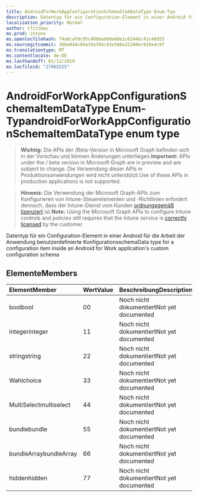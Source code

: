 ```yaml
---
title: AndroidForWorkAppConfigurationSchemaItemDataType Enum-Typ
description: Datentyp für ein Configuration-Element in einer Android für die Arbeit der Anwendung benutzerdefinierte Konfigurationsschema
localization_priority: Normal
author: tfitzmac
ms.prod: intune
ms.openlocfilehash: 74a6cafdc95c488dab60a60e1c6244bc41c46d55
ms.sourcegitcommit: 36be044c89a19af84c93e586e22200ec919e4c9f
ms.translationtype: MT
ms.contentlocale: de-DE
ms.lasthandoff: 01/12/2019
ms.locfileid: "27965525"
---
```

# <a name="androidforworkappconfigurationschemaitemdatatype-enum-type"></a><span data-ttu-id="9b44c-103">AndroidForWorkAppConfigurationSchemaItemDataType Enum-Typ</span><span class="sxs-lookup"><span data-stu-id="9b44c-103">androidForWorkAppConfigurationSchemaItemDataType enum type</span></span>

> <span data-ttu-id="9b44c-104">**Wichtig:** Die APIs der /Beta-Version in Microsoft Graph befinden sich in der Vorschau und können Änderungen unterliegen.</span><span class="sxs-lookup"><span data-stu-id="9b44c-104">**Important:** APIs under the / beta version in Microsoft Graph are in preview and are subject to change.</span></span> <span data-ttu-id="9b44c-105">Die Verwendung dieser APIs in Produktionsanwendungen wird nicht unterstützt.</span><span class="sxs-lookup"><span data-stu-id="9b44c-105">Use of these APIs in production applications is not supported.</span></span>

> <span data-ttu-id="9b44c-106">**Hinweis:** Die Verwendung der Microsoft Graph-APIs zum Konfigurieren von Intune-Steuerelementen und -Richtlinien erfordert dennoch, dass der Intune-Dienst vom Kunden [ordnungsgemäß lizenziert](https://go.microsoft.com/fwlink/?linkid=839381) ist.</span><span class="sxs-lookup"><span data-stu-id="9b44c-106">**Note:** Using the Microsoft Graph APIs to configure Intune controls and policies still requires that the Intune service is [correctly licensed](https://go.microsoft.com/fwlink/?linkid=839381) by the customer.</span></span>

<span data-ttu-id="9b44c-107">Datentyp für ein Configuration-Element in einer Android für die Arbeit der Anwendung benutzerdefinierte Konfigurationsschema</span><span class="sxs-lookup"><span data-stu-id="9b44c-107">Data type for a configuration item inside an Android for Work application's custom configuration schema</span></span>
## <a name="members"></a><span data-ttu-id="9b44c-108">Elemente</span><span class="sxs-lookup"><span data-stu-id="9b44c-108">Members</span></span>
|<span data-ttu-id="9b44c-109">Element</span><span class="sxs-lookup"><span data-stu-id="9b44c-109">Member</span></span>|<span data-ttu-id="9b44c-110">Wert</span><span class="sxs-lookup"><span data-stu-id="9b44c-110">Value</span></span>|<span data-ttu-id="9b44c-111">Beschreibung</span><span class="sxs-lookup"><span data-stu-id="9b44c-111">Description</span></span>|
|:---|:---|:---|
|<span data-ttu-id="9b44c-112">bool</span><span class="sxs-lookup"><span data-stu-id="9b44c-112">bool</span></span>|<span data-ttu-id="9b44c-113">0</span><span class="sxs-lookup"><span data-stu-id="9b44c-113">0</span></span>|<span data-ttu-id="9b44c-114">Noch nicht dokumentiert</span><span class="sxs-lookup"><span data-stu-id="9b44c-114">Not yet documented</span></span>|
|<span data-ttu-id="9b44c-115">integer</span><span class="sxs-lookup"><span data-stu-id="9b44c-115">integer</span></span>|<span data-ttu-id="9b44c-116">1</span><span class="sxs-lookup"><span data-stu-id="9b44c-116">1</span></span>|<span data-ttu-id="9b44c-117">Noch nicht dokumentiert</span><span class="sxs-lookup"><span data-stu-id="9b44c-117">Not yet documented</span></span>|
|<span data-ttu-id="9b44c-118">string</span><span class="sxs-lookup"><span data-stu-id="9b44c-118">string</span></span>|<span data-ttu-id="9b44c-119">2</span><span class="sxs-lookup"><span data-stu-id="9b44c-119">2</span></span>|<span data-ttu-id="9b44c-120">Noch nicht dokumentiert</span><span class="sxs-lookup"><span data-stu-id="9b44c-120">Not yet documented</span></span>|
|<span data-ttu-id="9b44c-121">Wahl</span><span class="sxs-lookup"><span data-stu-id="9b44c-121">choice</span></span>|<span data-ttu-id="9b44c-122">3</span><span class="sxs-lookup"><span data-stu-id="9b44c-122">3</span></span>|<span data-ttu-id="9b44c-123">Noch nicht dokumentiert</span><span class="sxs-lookup"><span data-stu-id="9b44c-123">Not yet documented</span></span>|
|<span data-ttu-id="9b44c-124">MultiSelect</span><span class="sxs-lookup"><span data-stu-id="9b44c-124">multiselect</span></span>|<span data-ttu-id="9b44c-125">4</span><span class="sxs-lookup"><span data-stu-id="9b44c-125">4</span></span>|<span data-ttu-id="9b44c-126">Noch nicht dokumentiert</span><span class="sxs-lookup"><span data-stu-id="9b44c-126">Not yet documented</span></span>|
|<span data-ttu-id="9b44c-127">bundle</span><span class="sxs-lookup"><span data-stu-id="9b44c-127">bundle</span></span>|<span data-ttu-id="9b44c-128">5</span><span class="sxs-lookup"><span data-stu-id="9b44c-128">5</span></span>|<span data-ttu-id="9b44c-129">Noch nicht dokumentiert</span><span class="sxs-lookup"><span data-stu-id="9b44c-129">Not yet documented</span></span>|
|<span data-ttu-id="9b44c-130">bundleArray</span><span class="sxs-lookup"><span data-stu-id="9b44c-130">bundleArray</span></span>|<span data-ttu-id="9b44c-131">6</span><span class="sxs-lookup"><span data-stu-id="9b44c-131">6</span></span>|<span data-ttu-id="9b44c-132">Noch nicht dokumentiert</span><span class="sxs-lookup"><span data-stu-id="9b44c-132">Not yet documented</span></span>|
|<span data-ttu-id="9b44c-133">hidden</span><span class="sxs-lookup"><span data-stu-id="9b44c-133">hidden</span></span>|<span data-ttu-id="9b44c-134">7</span><span class="sxs-lookup"><span data-stu-id="9b44c-134">7</span></span>|<span data-ttu-id="9b44c-135">Noch nicht dokumentiert</span><span class="sxs-lookup"><span data-stu-id="9b44c-135">Not yet documented</span></span>|





